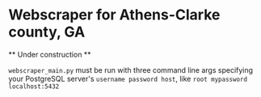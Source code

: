 # Webscraper for Athens-Clarke county, GA

** Under construction **

```webscraper_main.py``` must be run with three command line args specifying your PostgreSQL server's ```username password host```, like ```root mypassword localhost:5432```